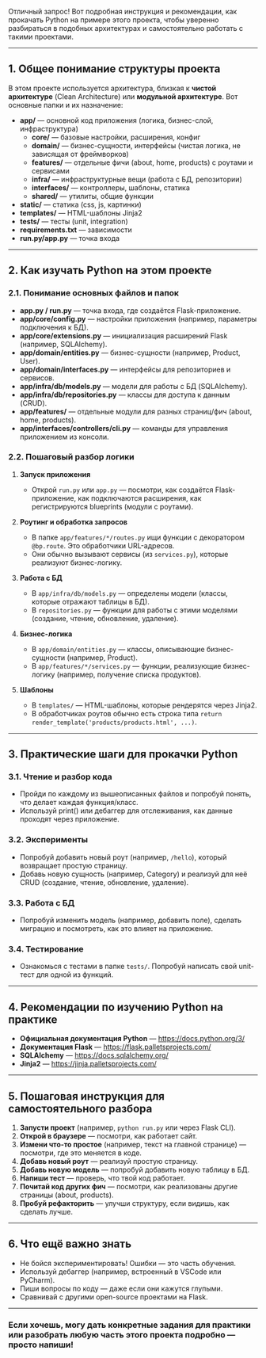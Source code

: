 Отличный запрос! Вот подробная инструкция и рекомендации, как прокачать Python на примере этого проекта, чтобы уверенно разбираться в подобных архитектурах и самостоятельно работать с такими проектами.

---

## 1. **Общее понимание структуры проекта**

В этом проекте используется архитектура, близкая к **чистой архитектуре** (Clean Architecture) или **модульной архитектуре**. Вот основные папки и их назначение:

- **app/** — основной код приложения (логика, бизнес-слой, инфраструктура)
  - **core/** — базовые настройки, расширения, конфиг
  - **domain/** — бизнес-сущности, интерфейсы (чистая логика, не зависящая от фреймворков)
  - **features/** — отдельные фичи (about, home, products) с роутами и сервисами
  - **infra/** — инфраструктурные вещи (работа с БД, репозитории)
  - **interfaces/** — контроллеры, шаблоны, статика
  - **shared/** — утилиты, общие функции
- **static/** — статика (css, js, картинки)
- **templates/** — HTML-шаблоны Jinja2
- **tests/** — тесты (unit, integration)
- **requirements.txt** — зависимости
- **run.py/app.py** — точка входа

---

## 2. **Как изучать Python на этом проекте**

### 2.1. **Понимание основных файлов и папок**

- **app.py / run.py** — точка входа, где создаётся Flask-приложение.
- **app/core/config.py** — настройки приложения (например, параметры подключения к БД).
- **app/core/extensions.py** — инициализация расширений Flask (например, SQLAlchemy).
- **app/domain/entities.py** — бизнес-сущности (например, Product, User).
- **app/domain/interfaces.py** — интерфейсы для репозиториев и сервисов.
- **app/infra/db/models.py** — модели для работы с БД (SQLAlchemy).
- **app/infra/db/repositories.py** — классы для доступа к данным (CRUD).
- **app/features/** — отдельные модули для разных страниц/фич (about, home, products).
- **app/interfaces/controllers/cli.py** — команды для управления приложением из консоли.

### 2.2. **Пошаговый разбор логики**

1. **Запуск приложения**
   - Открой `run.py` или `app.py` — посмотри, как создаётся Flask-приложение, как подключаются расширения, как регистрируются blueprints (модули с роутами).

2. **Роутинг и обработка запросов**
   - В папке `app/features/*/routes.py` ищи функции с декоратором `@bp.route`. Это обработчики URL-адресов.
   - Они обычно вызывают сервисы (из `services.py`), которые реализуют бизнес-логику.

3. **Работа с БД**
   - В `app/infra/db/models.py` — определены модели (классы, которые отражают таблицы в БД).
   - В `repositories.py` — функции для работы с этими моделями (создание, чтение, обновление, удаление).

4. **Бизнес-логика**
   - В `app/domain/entities.py` — классы, описывающие бизнес-сущности (например, Product).
   - В `app/features/*/services.py` — функции, реализующие бизнес-логику (например, получение списка продуктов).

5. **Шаблоны**
   - В `templates/` — HTML-шаблоны, которые рендерятся через Jinja2.
   - В обработчиках роутов обычно есть строка типа `return render_template('products/products.html', ...)`.

---

## 3. **Практические шаги для прокачки Python**

### 3.1. **Чтение и разбор кода**
- Пройди по каждому из вышеописанных файлов и попробуй понять, что делает каждая функция/класс.
- Используй print() или дебаггер для отслеживания, как данные проходят через приложение.

### 3.2. **Эксперименты**
- Попробуй добавить новый роут (например, `/hello`), который возвращает простую страницу.
- Добавь новую сущность (например, Category) и реализуй для неё CRUD (создание, чтение, обновление, удаление).

### 3.3. **Работа с БД**
- Попробуй изменить модель (например, добавить поле), сделать миграцию и посмотреть, как это влияет на приложение.

### 3.4. **Тестирование**
- Ознакомься с тестами в папке `tests/`. Попробуй написать свой unit-тест для одной из функций.

---

## 4. **Рекомендации по изучению Python на практике**

- **Официальная документация Python** — https://docs.python.org/3/
- **Документация Flask** — https://flask.palletsprojects.com/
- **SQLAlchemy** — https://docs.sqlalchemy.org/
- **Jinja2** — https://jinja.palletsprojects.com/

---

## 5. **Пошаговая инструкция для самостоятельного разбора**

1. **Запусти проект** (например, `python run.py` или через Flask CLI).
2. **Открой в браузере** — посмотри, как работает сайт.
3. **Измени что-то простое** (например, текст на главной странице) — посмотри, где это меняется в коде.
4. **Добавь новый роут** — реализуй простую страницу.
5. **Добавь новую модель** — попробуй добавить новую таблицу в БД.
6. **Напиши тест** — проверь, что твой код работает.
7. **Почитай код других фич** — посмотри, как реализованы другие страницы (about, products).
8. **Пробуй рефакторить** — улучши структуру, если видишь, как сделать лучше.

---

## 6. **Что ещё важно знать**

- Не бойся экспериментировать! Ошибки — это часть обучения.
- Используй дебаггер (например, встроенный в VSCode или PyCharm).
- Пиши вопросы по коду — даже если они кажутся глупыми.
- Сравнивай с другими open-source проектами на Flask.

---

### Если хочешь, могу дать конкретные задания для практики или разобрать любую часть этого проекта подробно — просто напиши!